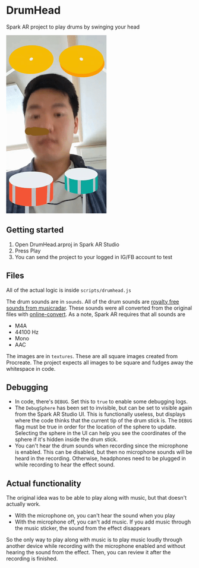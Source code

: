 # DrumHead

Spark AR project to play drums by swinging your head

![DrumHead demo gif](https://github.com/AcroMace/DrumHead/raw/master/Demo.gif)

## Getting started

1. Open DrumHead.arproj in Spark AR Studio
2. Press Play
3. You can send the project to your logged in IG/FB account to test

## Files

All of the actual logic is inside `scripts/drumhead.js`

The drum sounds are in `sounds`. All of the drum sounds are [royalty free sounds from musicradar](https://www.musicradar.com/news/drums/1000-free-drum-samples). These sounds were all converted from the original files with [online-convert](https://audio.online-convert.com/convert-to-m4a). As a note, Spark AR requires that all sounds are

- M4A
- 44100 Hz
- Mono
- AAC

The images are in `textures`. These are all square images created from Procreate. The project expects all images to be square and fudges away the whitespace in code.

## Debugging

- In code, there's `DEBUG`. Set this to `true` to enable some debugging logs.
- The `DebugSphere` has been set to invisible, but can be set to visible again from the Spark AR Studio UI. This is functionally useless, but displays where the code thinks that the current tip of the drum stick is. The `DEBUG` flag must be true in order for the location of the sphere to update. Selecting the sphere in the UI can help you see the coordinates of the sphere if it's hidden inside the drum stick.
- You can't hear the drum sounds when recording since the microphone is enabled. This can be disabled, but then no microphone sounds will be heard in the recording. Otherwise, headphones need to be plugged in while recording to hear the effect sound.

## Actual functionality

The original idea was to be able to play along with music, but that doesn't actually work.

- With the microphone on, you can't hear the sound when you play
- With the microphone off, you can't add music. If you add music through the music sticker, the sound from the effect disappears

So the only way to play along with music is to play music loudly through another device while recording with the microphone enabled and without hearing the sound from the effect. Then, you can review it after the recording is finished.
